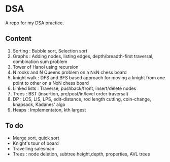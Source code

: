 # DSA
A repo for my DSA practice.

## Content
1. Sorting : Bubble sort, Selection sort
2. Graphs : Adding nodes, listing edges, depth/breadth-first traversal, combination sum problem
3. Tower of Hanoi using recursion
4. N rooks and N Queens problem on a NxN chess board
5. knight walk : DFS and BFS based approach for moving a knight from one point to other on a NxN chess board
6. Linked lists : Traverse, pushback/front, insert/delete nodes
7. Trees : BST (insertion, pre/post/in/level order traversal)
8. DP : LCS, LIS, LPS, edit-distance, rod length cutting, coin-change, knapsack, Kadanes' algo
9. Heaps : Implementaton, kth largest

## To do
* Merge sort, quick sort
* Knight's tour of board
* Travelling salesman
* Trees : node deletion, subtree height,depth, properties, AVL trees

